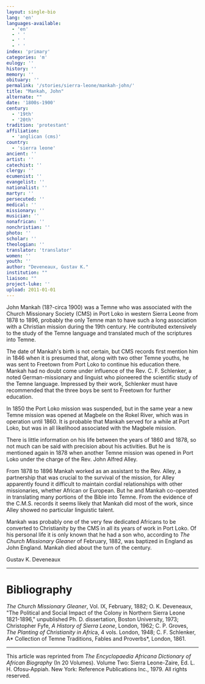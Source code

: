 ```yaml
---
layout: single-bio
lang: 'en'
languages-available:
  - 'en'
  - ' '
  - ' '
  - ' '
index: 'primary'
categories: 'm'
eulogy: ''
history: ''
memory: ''
obituary: ''
permalink: '/stories/sierra-leone/mankah-john/'
title: "Mankah, John"
alternate: ""
date: '1800s-1900'
century:
  - '19th'
  - '20th'
tradition: 'protestant'
affiliation:
  - 'anglican (cms)'
country:
  - 'sierra leone'
ancient: ''
artist: ''
catechist: ''
clergy: ''
ecumenist: ''
evangelist: ''
nationalist: ''
martyr: ''
persecuted: ''
medical: ''
missionary: ''
musician: ''
nonafrican: ''
nonchristian: ''
photo: ''
scholar: ''
theologian: ''
translator: 'translator'
women: ''
youth: ''
author: "Deveneaux, Gustav K."
institution: ""
liaison: ""
project-luke: ''
upload: 2011-01-01
---
```




John Mankah (18?-circa 1900) was a Temne who was associated with the Church Missionary Society (CMS) in Port Loko in western Sierra Leone from 1878 to 1896, probably the only Temne man to have such a long association with a Christian mission during the 19th century. He contributed extensively to the study of the Temne language and translated much of the scriptures into Temne.

The date of Mankah's birth is not certain, but CMS records first mention him in 1846 when it is presumed that, along with two other Temne youths, he was sent to Freetown from Port Loko to continue his education there. Mankah had no doubt come under influence of the Rev. C. F. Schlenker, a noted German-missionary and linguist who pioneered the scientific study of the Temne language. Impressed by their work, Schlenker must have recommended that the three boys be sent to Freetown for further education.

In 1850 the Port Loko mission was suspended, but in the same year a new Temne mission was opened at Magbele on the Rokel River, which was in operation until 1860. It is probable that Mankah served for a while at Port Loko, but was in all likelihood associated with the Magbele mission.

There is little information on his life between the years of 1860 and 1878, so not much can be said with precision about his activities. But he is mentioned again in 1878 when another Temne mission was opened in Port Loko under the charge of the Rev. John Alfred Alley.

From 1878 to 1896 Mankah worked as an assistant to the Rev. Alley, a partnership that was crucial to the survival of the mission, for Alley apparently found it difficult to maintain cordial relationships with other missionaries, whether African or European. But he and Mankah co-operated in translating many portions of the Bible into Temne. From the evidence of the C.M.S. records it seems likely that Mankah did most of the work, since Alley showed no particular linguistic talent.

Mankah was probably one of the very few dedicated Africans to be converted to Christianity by the CMS in all its years of work in Port Loko. Of his personal life it is only known that he had a son who, according to *The Church Missionary Gleaner* of February, 1882, was baptized in England as John England. Mankah died about the turn of the century.

Gustav K. Deveneaux

---

# Bibliography

*The Church Missionary Gleaner*, Vol. IX, February, 1882; O. K. Deveneaux, "The Political and Social Impact of the Colony in Northern Sierra Leone 1821-1896," unpublished Ph. D. dissertation, Boston University, 1973; Christopher Fyfe, *A History of Sierra Leone*, London, 1962; C. P. Groves, *The Planting of Christianity in Afric*a, 4 vols. London, 1948; C. F. Schlenker, A* Collection of Temne Traditions, Fables and Proverbs*, London, 1861.

---

This article was reprinted from *The Encyclopaedia Africana Dictionary of African Biography* (In 20 Volumes). Volume Two: Sierra Leone-Zaire, Ed. L. H. Ofosu-Appiah. New York: Reference Publications Inc., 1979.  All rights reserved.
